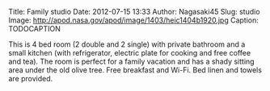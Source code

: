 Title: Family studio
Date: 2012-07-15 13:33
Author: Nagasaki45
Slug: studio
Image: http://apod.nasa.gov/apod/image/1403/heic1404b1920.jpg
Caption: TODOCAPTION

This is 4 bed room (2 double and 2 single) with private bathroom and a small kitchen (with refrigerator, electric plate for cooking and free coffee and tea).
The room is perfect for a family vacation and has a shady sitting area under the old olive tree.
Free breakfast and Wi-Fi. Bed linen and towels are provided.
